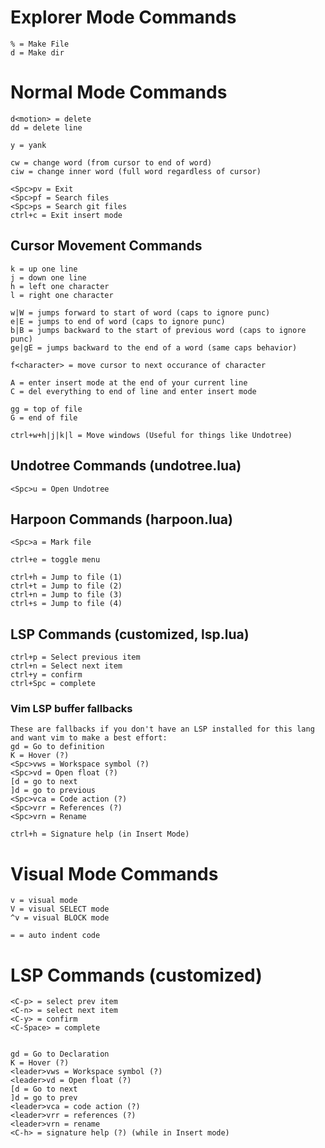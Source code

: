 # Explorer Mode Commands

    % = Make File
    d = Make dir

# Normal Mode Commands

    d<motion> = delete
    dd = delete line
    
    y = yank

    cw = change word (from cursor to end of word)
    ciw = change inner word (full word regardless of cursor)

    <Spc>pv = Exit
    <Spc>pf = Search files
    <Spc>ps = Search git files
    ctrl+c = Exit insert mode

## Cursor Movement Commands

    k = up one line
    j = down one line
    h = left one character
    l = right one character

    w|W = jumps forward to start of word (caps to ignore punc)
    e|E = jumps to end of word (caps to ignore punc)
    b|B = jumps backward to the start of previous word (caps to ignore punc)
    ge|gE = jumps backward to the end of a word (same caps behavior)

    f<character> = move cursor to next occurance of character

    A = enter insert mode at the end of your current line
    C = del everything to end of line and enter insert mode

    gg = top of file
    G = end of file
    
    ctrl+w+h|j|k|l = Move windows (Useful for things like Undotree)

## Undotree Commands (undotree.lua)

    <Spc>u = Open Undotree

## Harpoon Commands (harpoon.lua)
    
    <Spc>a = Mark file
    
    ctrl+e = toggle menu

    ctrl+h = Jump to file (1)
    ctrl+t = Jump to file (2)
    ctrl+n = Jump to file (3)
    ctrl+s = Jump to file (4)

## LSP Commands (customized, lsp.lua)

    ctrl+p = Select previous item
    ctrl+n = Select next item
    ctrl+y = confirm
    ctrl+Spc = complete

### Vim LSP buffer fallbacks

    These are fallbacks if you don't have an LSP installed for this lang and want vim to make a best effort:
    gd = Go to definition
    K = Hover (?)
    <Spc>vws = Workspace symbol (?)
    <Spc>vd = Open float (?)
    [d = go to next
    ]d = go to previous
    <Spc>vca = Code action (?)
    <Spc>vrr = References (?)
    <Spc>vrn = Rename
    
    ctrl+h = Signature help (in Insert Mode)


# Visual Mode Commands

    v = visual mode
    V = visual SELECT mode
    ^v = visual BLOCK mode

    = = auto indent code

# LSP Commands (customized)

    <C-p> = select prev item
    <C-n> = select next item
    <C-y> = confirm
    <C-Space> = complete


    gd = Go to Declaration
    K = Hover (?)
    <leader>vws = Workspace symbol (?)
    <leader>vd = Open float (?)
    [d = Go to next
    ]d = go to prev
    <leader>vca = code action (?)
    <leader>vrr = references (?)
    <leader>vrn = rename
	<C-h> = signature help (?) (while in Insert mode)


